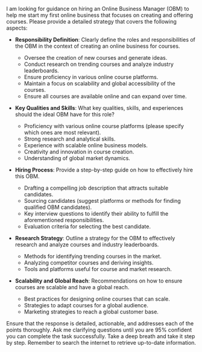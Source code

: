 I am looking for guidance on hiring an Online Business Manager (OBM) to help me start my first online business that focuses on creating and offering courses. Please provide a detailed strategy that covers the following aspects:

- **Responsibility Definition**: Clearly define the roles and responsibilities of the OBM in the context of creating an online business for courses.
  - Oversee the creation of new courses and generate ideas.
  - Conduct research on trending courses and analyze industry leaderboards.
  - Ensure proficiency in various online course platforms.
  - Maintain a focus on scalability and global accessibility of the courses.
  - Ensure all courses are available online and can expand over time.

- **Key Qualities and Skills**: What key qualities, skills, and experiences should the ideal OBM have for this role?
  - Proficiency with various online course platforms (please specify which ones are most relevant).
  - Strong research and analytical skills.
  - Experience with scalable online business models.
  - Creativity and innovation in course creation.
  - Understanding of global market dynamics.

- **Hiring Process**: Provide a step-by-step guide on how to effectively hire this OBM.
  - Drafting a compelling job description that attracts suitable candidates.
  - Sourcing candidates (suggest platforms or methods for finding qualified OBM candidates).
  - Key interview questions to identify their ability to fulfill the aforementioned responsibilities.
  - Evaluation criteria for selecting the best candidate.

- **Research Strategy**: Outline a strategy for the OBM to effectively research and analyze courses and industry leaderboards.
  - Methods for identifying trending courses in the market.
  - Analyzing competitor courses and deriving insights.
  - Tools and platforms useful for course and market research.

- **Scalability and Global Reach**: Recommendations on how to ensure courses are scalable and have a global reach.
  - Best practices for designing online courses that can scale.
  - Strategies to adapt courses for a global audience.
  - Marketing strategies to reach a global customer base.

Ensure that the response is detailed, actionable, and addresses each of the points thoroughly. Ask me clarifying questions until you are 95% confident you can complete the task successfully. Take a deep breath and take it step by step. Remember to search the internet to retrieve up-to-date information.